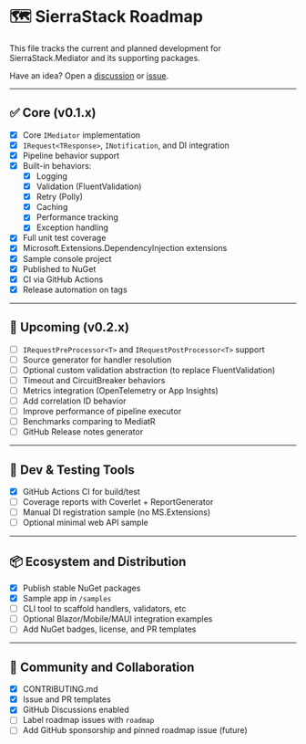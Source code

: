 # 🗺️ SierraStack Roadmap

This file tracks the current and planned development for SierraStack.Mediator and its supporting packages.

Have an idea? Open a [discussion](https://github.com/CornelBastiaanse/SierraStack/discussions) or [issue](https://github.com/CornelBastiaanse/SierraStack/issues).

---

## ✅ Core (v0.1.x)

- [x] Core `IMediator` implementation
- [x] `IRequest<TResponse>`, `INotification`, and DI integration
- [x] Pipeline behavior support
- [x] Built-in behaviors:
    - [x] Logging
    - [x] Validation (FluentValidation)
    - [x] Retry (Polly)
    - [x] Caching
    - [x] Performance tracking
    - [x] Exception handling
- [x] Full unit test coverage
- [x] Microsoft.Extensions.DependencyInjection extensions
- [x] Sample console project
- [x] Published to NuGet
- [x] CI via GitHub Actions
- [x] Release automation on tags

---

## 🔄 Upcoming (v0.2.x)

- [ ] `IRequestPreProcessor<T>` and `IRequestPostProcessor<T>` support
- [ ] Source generator for handler resolution
- [ ] Optional custom validation abstraction (to replace FluentValidation)
- [ ] Timeout and CircuitBreaker behaviors
- [ ] Metrics integration (OpenTelemetry or App Insights)
- [ ] Add correlation ID behavior
- [ ] Improve performance of pipeline executor
- [ ] Benchmarks comparing to MediatR
- [ ] GitHub Release notes generator

---

## 🧪 Dev & Testing Tools

- [x] GitHub Actions CI for build/test
- [ ] Coverage reports with Coverlet + ReportGenerator
- [ ] Manual DI registration sample (no MS.Extensions)
- [ ] Optional minimal web API sample

---

## 📦 Ecosystem and Distribution

- [x] Publish stable NuGet packages
- [x] Sample app in `/samples`
- [ ] CLI tool to scaffold handlers, validators, etc
- [ ] Optional Blazor/Mobile/MAUI integration examples
- [ ] Add NuGet badges, license, and PR templates

---

## 🤝 Community and Collaboration

- [x] CONTRIBUTING.md
- [x] Issue and PR templates
- [x] GitHub Discussions enabled
- [ ] Label roadmap issues with `roadmap`
- [ ] Add GitHub sponsorship and pinned roadmap issue (future)